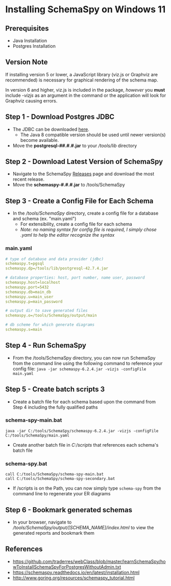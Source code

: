 # Installing SchemaSpy on Windows 11

## Prerequisites
* Java Installation
* Postgres Installation

## Version Note
If installing version 5 or lower, a JavaScript library (viz.js or Graphviz are recommended) is necessary for graphical rendering of the schema map.

In version 6 and higher, viz.js is included in the package, _however_ you **must** include -_vizjs_ as an argument in the command or the application will look for Graphviz causing errors.

## Step 1 - Download Postgres JDBC
* The JDBC can be downloaded [here](https://jdbc.postgresql.org/download/).
    * The Java 8 compatible version should be used until newer version(s) become available.
* Move the **postgresql-##.#.#.jar** to your */tools/lib* directory

## Step 2 - Download Latest Version of SchemaSpy
* Navigate to the SchemaSpy [Releases](https://github.com/schemaspy/schemaspy/releases) page and download the most recent release.
* Move the **schemaspy-#.#.#.jar** to /tools/SchemaSpy

## Step 3 - Create a Config File for Each Schema
* In the */tools/SchemaSpy* directory, create a config file for a database and schema (ex. "main.yaml")
  * For extensibility, create a config file for each schema
  * *Note: no naming syntax for config file is required, I simply chose .yaml to help the editor recognize the syntax*
### main.yaml
```yaml
# type of database and data provider (jdbc)
schemaspy.t=pgsql
schemaspy.dp=/tools/lib/postgresql-42.7.4.jar

# database properties: host, port number, name user, password
schemaspy.host=localhost
schemaspy.port=5432
schemaspy.db=main_db
schemaspy.u=main_user
schemaspy.p=main_password

# output dir to save generated files
schemaspy.o=/tools/SchemaSpy/output/main

# db scheme for which generate diagrams
schemaspy.s=main
```

## Step 4 - Run SchemaSpy
* From the /tools/SchemaSpy directory, you can now run SchemaSpy from the command line using the following command to reference your config file:
`java -jar schemaspy-6.2.4.jar -vizjs -configFile main.yaml
  `

## Step 5 - Create batch scripts 3
* Create a batch file for each schema based upon the command from Step 4 including the fully qualified paths
### schema-spy-main.bat
```
java -jar C:/tools/SchemaSpy/schemaspy-6.2.4.jar -vizjs -configFile C:/tools/SchemaSpy/main.yaml
```
* Create another batch file in *C:/scripts* that references each schema's batch file
### schema-spy.bat
```
call C:/tools/SchemaSpy/schema-spy-main.bat
call C:/tools/SchemaSpy/schema-spy-secondary.bat
```
* If /scripts is on the Path, you can now simply type `schema-spy` from the command line to regenerate your ER diagrams

## Step 6 - Bookmark generated schemas
* In your browser, navigate to _/tools/SchemaSpy/output/[SCHEMA_NAME]/index.html_ to view the generated reports and bookmark them

## References
* https://github.com/traderres/webClass/blob/master/learnSchemaSpy/howToInstallSchemaSpyForPostgresWithoutAdmin.txt
* https://schemaspy.readthedocs.io/en/latest/installation.html
* http://www.goring.org/resources/schemaspy_tutorial.html
